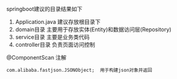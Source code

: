 springboot建议的目录结果如下
1. Application.java 建议存放根目录下
2. domain目录 主要用于存放实体(Entity)和数据访问层(Repository)
3. service目录 主要是业务类代码
4. controller目录 负责页面访问控制

@ComponentScan 注解

`
com.alibaba.fastjson.JSONObject;  用于构建json对象并返回
`
